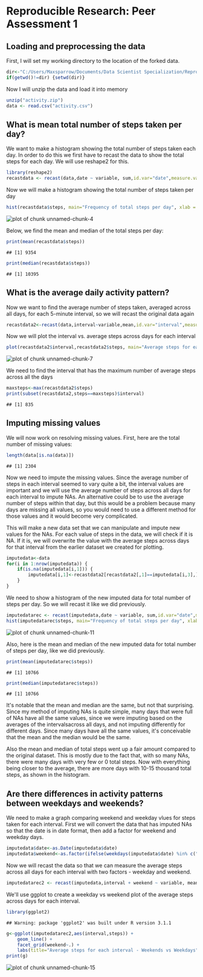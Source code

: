 # Reproducible Research: Peer Assessment 1

## Loading and preprocessing the data

First, I will set my working directory to the location of the forked data. 


```r
dir<-"C:/Users/Maxsparrow/Documents/Data Scientist Specialization/Reproducible Research/Assignment 1/RepData_PeerAssessment1"
if(getwd()!=dir) {setwd(dir)}
```

Now I will unzip the data and load it into memory


```r
unzip("activity.zip")
data <- read.csv("activity.csv")
```

## What is mean total number of steps taken per day?

We want to make a histogram showing the total number of steps taken each day. In order to do this we first have to recast the data to show the total steps for each day. We will use reshape2 for this.


```r
library(reshape2)
recastdata <- recast(data,date ~ variable, sum,id.var="date",measure.var="steps",na.rm=TRUE)
```

Now we will make a histogram showing the total number of steps taken per day


```r
hist(recastdata$steps, main="Frequency of total steps per day", xlab = "Total steps per day")
```

![plot of chunk unnamed-chunk-4](figure/unnamed-chunk-4.png) 

Below, we find the mean and median of the total steps per day:

```r
print(mean(recastdata$steps))
```

```
## [1] 9354
```

```r
print(median(recastdata$steps))
```

```
## [1] 10395
```

## What is the average daily activity pattern?

Now we want to find the average number of steps taken, averaged across all days, for each 5-minute interval, so we will recast the original data again


```r
recastdata2<-recast(data,interval~variable,mean,id.var="interval",measure.var="steps",na.rm=TRUE)
```

Now we will plot the interval vs. average steps across days for each interval


```r
plot(recastdata2$interval,recastdata2$steps, main="Average steps for each 5 minute interval", xlab = "5 minute interval", ylab = "Average steps")
```

![plot of chunk unnamed-chunk-7](figure/unnamed-chunk-7.png) 

We need to find the interval that has the maximum number of average steps across all the days

```r
maxsteps<-max(recastdata2$steps)
print(subset(recastdata2,steps==maxsteps)$interval)
```

```
## [1] 835
```

## Imputing missing values

We will now work on resolving missing values. First, here are the total number of missing values:

```r
length(data[is.na(data)])
```

```
## [1] 2304
```

Now we need to impute the missing values. Since the average number of steps in each interval seemed to vary quite a bit, the interval values are important and we will use the average number of steps across all days for each interval to impute NAs. An alternative could be to use the average number of steps within that day, but this would be a problem because many days are missing all values, so you would need to use a different method for those values and it would become very complicated.

This will make a new data set that we can manipulate and impute new values for the NAs. For each value of steps in the data, we will check if it is NA. If it is, we will overwrite the value with the average steps across days for that interval from the earlier dataset we created for plotting.


```r
imputedata<-data
for(i in 1:nrow(imputedata)) {
    if(is.na(imputedata[i,1])) {
        imputedata[i,1]<-recastdata2[recastdata2[,1]==imputedata[i,3],]$steps
    }        
}
```

We need to show a histogram of the new imputed data for total number of steps per day. So we will recast it like we did previously.


```r
imputedatarec <- recast(imputedata,date ~ variable, sum,id.var="date",measure.var="steps",na.rm=TRUE)
hist(imputedatarec$steps, main="Frequency of total steps per day", xlab = "Total steps per day")
```

![plot of chunk unnamed-chunk-11](figure/unnamed-chunk-11.png) 

Also, here is the mean and median of the new imputed data for total number of steps per day, like we did previously.


```r
print(mean(imputedatarec$steps))
```

```
## [1] 10766
```

```r
print(median(imputedatarec$steps))
```

```
## [1] 10766
```

It's notable that the mean and median are the same, but not that surprising. Since my method of imputing NAs is quite simple, many days that were full of NAs have all the same values, since we were imputing based on the averages of the intervalsacross all days, and not imputing differently for different days. Since many days have all the same values, it's conceivable that the mean and the median would be the same.

Also the mean and median of total steps went up a fair amount compared to the original dataset. This is mostly due to the fact that, with so many NAs, there were many days with very few or 0 total steps. Now with everything being closer to the average, there are more days with 10-15 thousand total steps, as shown in the histogram.

## Are there differences in activity patterns between weekdays and weekends?

We need to make a graph comparing weekend and weekday vlues for steps taken for each interval. First we will convert the data that has imputed NAs so that the date is in date format, then add a factor for weekend and weekday days.


```r
imputedata$date<-as.Date(imputedata$date)
imputedata$weekend<-as.factor(ifelse(weekdays(imputedata$date) %in% c("Saturday","Sunday"),"weekend","weekday"))
```

Now we will recast the data so that we can measure the average steps across all days for each interval with two factors - weekday and weekend.


```r
imputedatarec2 <- recast(imputedata,interval + weekend ~ variable, mean,measure.var="steps")
```

We'll use ggplot to create a weekday vs weekend plot of the average steps across days for each interval.


```r
library(ggplot2)
```

```
## Warning: package 'ggplot2' was built under R version 3.1.1
```

```r
g<-ggplot(imputedatarec2,aes(interval,steps)) +
    geom_line() +
    facet_grid(weekend~.) +
    labs(title="Average steps for each interval - Weekends vs Weekdays",y="Average Steps")
print(g)
```

![plot of chunk unnamed-chunk-15](figure/unnamed-chunk-15.png) 
    
